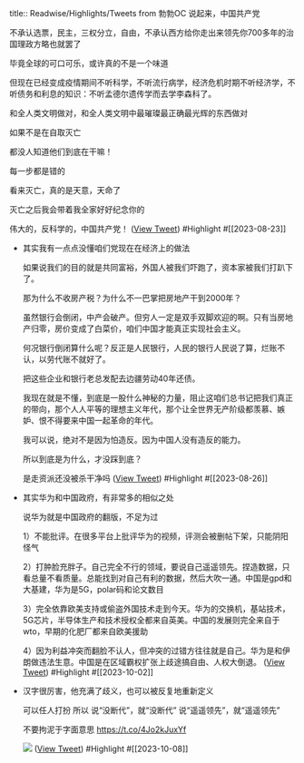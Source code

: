 title:: Readwise/Highlights/Tweets from 勃勃OC
说起来，中国共产党

不承认选票，民主，三权分立，自由，不承认西方给你走出来领先你700多年的治国理政方略也就罢了

毕竟全球的可口可乐，或许真的不是一个味道

但现在已经变成疫情期间不听科学，不听流行病学，经济危机时期不听经济学，不听债务和利息的知识：不听孟德尔遗传学而去学李森科了。

和全人类文明做对，和全人类文明中最璀璨最正确最光辉的东西做对

如果不是在自取灭亡

都没人知道他们到底在干嘛！

每一步都是错的

看来灭亡，真的是天意，天命了

灭亡之后我会带着我全家好好纪念你的

伟大的，反科学的，中国共产党！ ([View Tweet](https://twitter.com/bboczeng/status/1693805914728603722)) #Highlight #[[2023-08-23]]

- 其实我有一点点没懂咱们党现在在经济上的做法
  
  如果说我们的目的就是共同富裕，外国人被我们吓跑了，资本家被我们打趴下了。
  
  那为什么不收房产税？为什么不一巴掌把房地产干到2000年？
  
  虽然银行会倒闭，中产会破产。但穷人一定是双手双脚欢迎的啊。只有当房地产归零，房价变成了白菜价，咱们中国才能真正实现社会主义。
  
  何况银行倒闭算什么呢？反正是人民银行，人民的银行人民说了算，烂账不认，以劳代账不就好了。
  
  把这些企业和银行老总发配去边疆劳动40年还债。
  
  我现在就是不懂，到底是一股什么神秘的力量，阻止这咱们总书记把我们真正的带向，那个人人平等的理想主义年代，那个让全世界无产阶级都羡慕、嫉妒、恨不得要来中国一起革命的年代。
  
  我可以说，绝对不是因为怕造反。因为中国人没有造反的能力。
  
  所以到底是为什么，才没踩到底？
  
  是走资派还没被杀干净吗 ([View Tweet](https://twitter.com/bboczeng/status/1694899881633259988)) #Highlight #[[2023-08-26]]
- 其实华为和中国政府，有非常多的相似之处
  
  说华为就是中国政府的翻版，不足为过
  
  1）不能批评。在很多平台上批评华为的视频，评测会被删帖下架，只能阴阳怪气
  
  2）打肿脸充胖子。自己完全不行的领域，要说自己遥遥领先。捏造数据，只看总量不看质量。总能找到对自己有利的数据，然后大吹一通。中国是gpd和大基建，华为是5G，polar码和论文数目
  
  3）完全依靠欧美支持或偷盗外国技术走到今天。华为的交换机，基站技术，5G芯片，半导体生产和技术授权全都来自英美。中国的发展则完全来自于wto，早期的化肥厂都来自欧美援助
  
  4）因为利益冲突而翻脸不认人，但冲突的过错方往往就是自己。华为是和伊朗做违法生意。中国是在区域霸权扩张上歧途搞自由、人权大倒退。 ([View Tweet](https://twitter.com/bboczeng/status/1708795580129182162)) #Highlight #[[2023-10-02]]
- 汉字很厉害，他充满了歧义，也可以被反复地重新定义
  
  可以任人打扮
  所以
  说“没断代”，就“没断代”
  说“遥遥领先”，就“遥遥领先”
  
  不要拘泥于字面意思 https://t.co/4Jo2kJuxYf
  
  ![](https://pbs.twimg.com/media/F7ybEWbaEAAFQXA.jpg) ([View Tweet](https://twitter.com/bboczeng/status/1710412461244117317)) #Highlight #[[2023-10-08]]